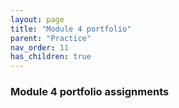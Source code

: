 ```yaml
---
layout: page
title: "Module 4 portfolio"
parent: "Practice"
nav_order: 11
has_children: true
---
```


### Module 4 portfolio assignments